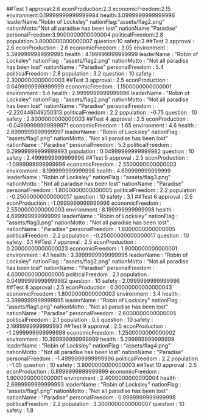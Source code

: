 ##Test 1
approval:2.6
econProduction:2.3
economicFreedom:2.15
environment:0.19999999999999984
health:3.0999999999999996
leaderName:"Robin of Locksley"
nationFlag:"assets/flag2.png"
nationMotto:"Not all paradise has been lost"
nationName:"Paradise"
personalFreedom:3.9000000000000004
politicalFreedom:2.8
population:3.8000000000000007
question:10
safety:3
##Test 2
approval : 2.6 
econProduction : 2.6 
economicFreedom : 3.05 
environment : 5.3999999999999995 
health : 4.199999999999999 
leaderName : "Robin of Locksley" 
nationFlag : "assets/flag2.png" 
nationMotto : "Not all paradise has been lost" 
nationName : "Paradise" 
personalFreedom : 5.4 
politicalFreedom : 2.8 
population : 3.2 
question : 10 
safety : 2.3000000000000003
##Test 3
approval : 2.5 
econProduction : 0.6499999999999999 
economicFreedom : 1.1500000000000001 
environment : 5.4 
health : 2.9999999999999996 
leaderName : "Robin of Locksley" 
nationFlag : "assets/flag2.png" 
nationMotto : "Not all paradise has been lost" 
nationName : "Paradise" 
personalFreedom : -2.220446049250313 
politicalFreedom : 2.2 
population : -0.75 
question : 10 
safety : 2.8000000000000003
##Test 4
approval : 2.5 
econProduction : -0.04999999999999971 
economicFreedom : 1.65 
environment : 4.6 
health : 2.6999999999999997 
leaderName : "Robin of Locksley" 
nationFlag : "assets/flag1.png" 
nationMotto : "Not all paradise has been lost" 
nationName : "Paradise" 
personalFreedom : 5.3 
politicalFreedom : 0.29999999999999993 
population : 0.04999999999999982 
question : 10 
safety : 2.4999999999999996
##Test 5
approval : 2.5 
econProduction : -1.0999999999999996 
economicFreedom : 2.5500000000000003 
environment : 8.199999999999998 
health : 4.699999999999999 
leaderName : "Robin of Locksley" 
nationFlag : "assets/flag3.png" 
nationMotto : "Not all paradise has been lost" 
nationName : "Paradise" 
personalFreedom : 1.8000000000000005 
politicalFreedom : 2.2 
population : -0.25000000000000017 
question : 10 
safety : 3.1
##Test 6
approval : 2.5 
econProduction : -1.0999999999999996 
economicFreedom : 2.5500000000000003 
environment : 8.199999999999998 
health : 4.699999999999999 
leaderName : "Robin of Locksley" 
nationFlag : "assets/flag3.png" 
nationMotto : "Not all paradise has been lost" 
nationName : "Paradise" 
personalFreedom : 1.8000000000000005 
politicalFreedom : 2.2 
population : -0.25000000000000017 
question : 10 
safety : 3.1
##Test 7
approval : 2.5 
econProduction : 0.20000000000000023 
economicFreedom : 1.9000000000000001 
environment : 4.1 
health : 3.3999999999999995 
leaderName : "Robin of Locksley" 
nationFlag : "assets/flag2.png" 
nationMotto : "Not all paradise has been lost" 
nationName : "Paradise" 
personalFreedom : 4.6000000000000005 
politicalFreedom : 2.1 
population : 0.04999999999999982 
question : 10 
safety : 2.0999999999999996
##Test 8
approval : 2.5 
econProduction : 0.30000000000000043 
economicFreedom : 1.8000000000000003 
environment : 3.4 
health : 3.3999999999999995 
leaderName : "Robin of Locksley" 
nationFlag : "assets/flag1.png" 
nationMotto : "Not all paradise has been lost" 
nationName : "Paradise" 
personalFreedom : 2.6000000000000005 
politicalFreedom : 2.1 
population : 0.5 
question : 10 
safety : 2.1999999999999993
##Test 9
approval : 2.5 
econProduction : -1.2999999999999998 
economicFreedom : 1.2500000000000002 
environment : 10.399999999999999 
health : 5.299999999999999 
leaderName : "Robin of Locksley" 
nationFlag : "assets/flag4.png" 
nationMotto : "Not all paradise has been lost" 
nationName : "Paradise" 
personalFreedom : -1.4999999999999996 
politicalFreedom : 2.2 
population : -1.05 
question : 10 
safety : 3.8000000000000003
##Test 10
approval : 2.5 
econProduction : 0.8999999999999999 
economicFreedom : 1.9000000000000001 
environment : 2.4000000000000004 
health : 2.6999999999999993 
leaderName : "Robin of Locksley" 
nationFlag : "assets/flag1.png" 
nationMotto : "Not all paradise has been lost" 
nationName : "Paradise" 
personalFreedom : 0.9999999999999998 
politicalFreedom : 2.2 
population : 3.3000000000000007 
question : 10 
safety : 1.8